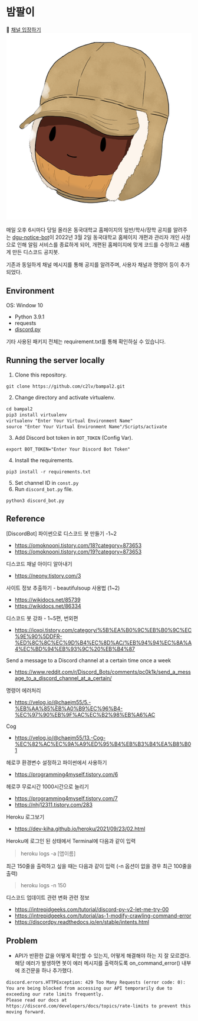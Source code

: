 # 밤팔이
:elephant: [채널 입장하기](https://discord.gg/6BVxgEvCM7)  
![bampal2_app_icon](./bampal2.png)

매일 오후 6시마다 당일 올라온
동국대학교 홈페이지의 일반/학사/장학 공지를 알려주는
[dgu-notice-bot](https://github.com/JuYeong0413/dgu-notice-bot)이 2022년 3월 2일 동국대학교 홈페이지 개편과 관리자 개인 사정으로 인해 알림 서비스를 종료하게 되어, 개편된 홈페이지에 맞게 코드를 수정하고 새롭게 만든 디스코드 공지봇.  

기존과 동일하게 채널 메시지를 통해 공지를 알려주며, 사용자 채널과 명령어 등이 추가되었다.

## Environment
OS: Window 10
* Python 3.9.1
* requests
* [discord.py](https://github.com/Rapptz/discord.py)  

기타 사용된 패키지 전체는 requirement.txt를 통해 확인하실 수 있습니다.

## Running the server locally
1. Clone this repository.
```terminal
git clone https://github.com/c2lv/bampal2.git
```
2. Change directory and activate virtualenv.
```terminal
cd bampal2
pip3 install virtualenv
virtualenv "Enter Your Virtual Environment Name"
source "Enter Your Virtual Environment Name"/Scripts/activate
```
3. Add Discord bot token in `BOT_TOKEN` (Config Var).
```terminal
export BOT_TOKEN="Enter Your Discord Bot Token"
```
4. Install the requirements.
```terminal
pip3 install -r requirements.txt
```
5. Set channel ID in `const.py`
6. Run `discord_bot.py` file.
```terminal
python3 discord_bot.py
```

## Reference
[DiscordBot] 파이썬으로 디스코드 봇 만들기 -1~2  
- https://omoknooni.tistory.com/18?category=873653  
- https://omoknooni.tistory.com/19?category=873653  

디스코드 채널 아이디 알아내기
- https://neony.tistory.com/3  

사이트 정보 추출하기 - beautifulsoup 사용법 (1~2)
- https://wikidocs.net/85739
- https://wikidocs.net/86334

디스코드 봇 강좌 - 1~5편, 번외편
- https://ioxoi.tistory.com/category/%5B%EA%B0%9C%EB%B0%9C%EC%9E%90%5DDFR-%ED%8C%8C%EC%9D%B4%EC%8D%AC/%EB%94%94%EC%8A%A4%EC%BD%94%EB%93%9C%20%EB%B4%87

Send a message to a Discord channel at a certain time once a week
- https://www.reddit.com/r/Discord_Bots/comments/pc0k1k/send_a_message_to_a_discord_channel_at_a_certain/

명령어 에러처리
- https://velog.io/@chaejm55/5.-%EB%AA%85%EB%A0%B9%EC%96%B4-%EC%97%90%EB%9F%AC%EC%B2%98%EB%A6%AC

Cog
- https://velog.io/@chaejm55/13.-Cog-%EC%82%AC%EC%9A%A9%ED%95%B4%EB%B3%B4%EA%B8%B01

헤로쿠 환경변수 설정하고 파이썬에서 사용하기
- https://programming4myself.tistory.com/6

헤로쿠 무료시간 1000시간으로 늘리기
- https://programming4myself.tistory.com/7
- https://nhj12311.tistory.com/283

Heroku 로그보기
- https://dev-kiha.github.io/heroku/2021/09/23/02.html

Heroku에 로그인 된 상태에서 Terminal에 다음과 같이 입력  
> heroku logs -a [앱이름]

최근 150줄을 출력하고 싶을 때는 다음과 같이 입력 (-n 옵션이 없을 경우 최근 100줄을 출력)
> heroku logs -n 150

디스코드 업데이트 관련 변화 관련 정보
- https://intrepidgeeks.com/tutorial/discord-py-v2-let-me-try-00
- https://intrepidgeeks.com/tutorial/as-1-modify-crawling-command-error
- https://discordpy.readthedocs.io/en/stable/intents.html

## Problem

- API가 반환한 값을 어떻게 확인할 수 있는지, 어떻게 해결해야 하는 지 잘 모르겠다.  
해당 에러가 발생하면 봇이 에러 메시지를 출력하도록 on_command_error() 내부에 조건문을 하나 추가했다.

```terminal
discord.errors.HTTPException: 429 Too Many Requests (error code: 0): 
You are being blocked from accessing our API temporarily due to exceeding our rate limits frequently. 
Please read our docs at https://discord.com/developers/docs/topics/rate-limits to prevent this moving forward.
```
